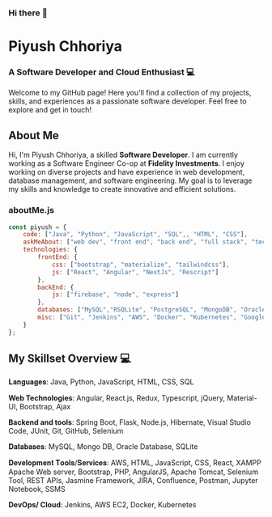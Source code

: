 ### Hi there 👋



# Piyush Chhoriya
### A Software Developer and Cloud Enthusiast 💻
Welcome to my GitHub page! Here you'll find a collection of my projects, skills, and experiences as a passionate software developer. Feel free to explore and get in touch!

## About Me
Hi, I'm Piyush Chhoriya, a skilled **Software Developer**. I am currently working as a Software Engineer Co-op at **Fidelity Investments**. I enjoy working on diverse projects and have experience in web development, database management, and software engineering. My goal is to leverage my skills and knowledge to create innovative and efficient solutions.



### aboutMe.js

```javascript
const piyush = {
    code: ["Java", "Python", "JavaScript", "SQL",, "HTML", "CSS"],
    askMeAbout: ["web dev", "front end", "back end", "full stack", "tech", "coffee"],
    technologies: {
        frontEnd: {
            css: ["bootstrap", "materialize", "tailwindcss"],
            js: ["React", "Angular", "NextJs", "Rescript"]
        },
        backEnd: {
            js: ["firebase", "node", "express"]
        },
        databases: ["MySQL","RSQLite", "PostgreSQL", "MongoDB", "Oracle"],
        misc: ["Git", "Jenkins", "AWS", "Docker", "Kubernetes", "Google Cloud Platform"]
    }
};
```


<!-- section - skills -->

## My Skillset Overview 💻
𝐋𝐚𝐧𝐠𝐮𝐚𝐠𝐞𝐬: Java, Python, JavaScript, HTML, CSS, SQL

**Web Technologies**: Angular, React.js, Redux, Typescript, jQuery, Material-UI, Bootstrap, Ajax

**Backend and tools**: Spring Boot, Flask, Node.js, Hibernate, Visual Studio Code, JUnit, Git, GitHub, Selenium

𝐃𝐚𝐭𝐚𝐛𝐚𝐬𝐞𝐬: MySQL, Mongo DB, Oracle Database, SQLite  

𝐃𝐞𝐯𝐞𝐥𝐨𝐩𝐦𝐞𝐧𝐭 𝐓𝐨𝐨𝐥𝐬/𝐒𝐞𝐫𝐯𝐢𝐜𝐞𝐬: AWS, HTML, JavaScript, CSS, React, XAMPP Apache Web server, Bootstrap, PHP, AngularJS, Apache Tomcat, Selenium Tool, REST APIs, Jasmine Framework, JIRA, Confluence, Postman, Jupyter Notebook, SSMS 

**DevOps/ Cloud**: Jenkins, AWS EC2, Docker, Kubernetes

